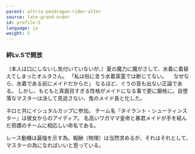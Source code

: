```yaml
---
parent: altria-pendragon-rider-alter
source: fate-grand-order
id: profile-5
language: ja
weight: 5
---
```


### 絆Lv.5で開放

（本人は口にしないし気付いていないが、）夏の魔力に魔がさして、水着に着替えてしまったオルタさん。
「私は俗に言う水着英霊では断じてない。
　なぜなら、水着である前にメイドだからだ」
なるほど、ぐうの音も出ない正論である。
しかし、もともと真面目すぎる性格がメイドになる事で更に厳格に。自堕落なマスターは決して見逃さない、鬼のメイド長と化した。

ネロと共にイシュタルカップに参加。
チーム名『タイラント・シューティンスター』は彼女からのアイディア。
名高いワガママ皇帝と暴君メイドが手を結んだ奇蹟のチームに相応しい命名である。

レース動機は最強を示す為。報酬（物理）は当然求めるが、それはそれとして、マスターの為になればいいと思っている。

